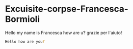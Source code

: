 # Excuisite-corpse-Francesca-Bormioli
Hello my name is Francesca 
how are u?
grazie per l'aiuto!
```bash
Hello how are you?
```